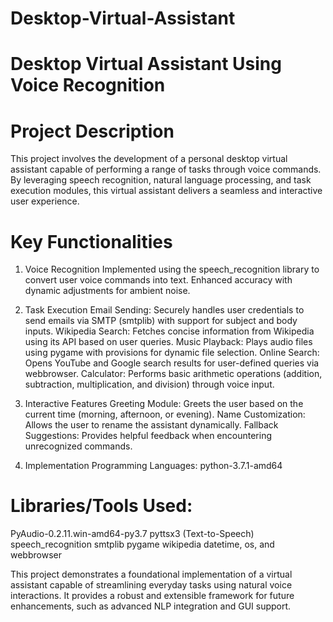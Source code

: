# Desktop-Virtual-Assistant
# Desktop Virtual Assistant Using Voice Recognition


# Project Description
This project involves the development of a personal desktop virtual assistant capable of performing a range of tasks through voice commands.
By leveraging speech recognition, natural language processing, and task execution modules, this virtual assistant delivers a seamless and interactive user experience.

# Key Functionalities

1. Voice Recognition
Implemented using the speech_recognition library to convert user voice commands into text.
Enhanced accuracy with dynamic adjustments for ambient noise.

2. Task Execution
Email Sending: Securely handles user credentials to send emails via SMTP (smtplib) with support for subject and body inputs.
Wikipedia Search: Fetches concise information from Wikipedia using its API based on user queries.
Music Playback: Plays audio files using pygame with provisions for dynamic file selection.
Online Search: Opens YouTube and Google search results for user-defined queries via webbrowser.
Calculator: Performs basic arithmetic operations (addition, subtraction, multiplication, and division) through voice input.

3. Interactive Features
Greeting Module: Greets the user based on the current time (morning, afternoon, or evening).
Name Customization: Allows the user to rename the assistant dynamically.
Fallback Suggestions: Provides helpful feedback when encountering unrecognized commands.

4. Implementation
Programming Languages: python-3.7.1-amd64

# Libraries/Tools Used:
PyAudio-0.2.11.win-amd64-py3.7
pyttsx3 (Text-to-Speech)
speech_recognition
smtplib
pygame
wikipedia
datetime, os, and webbrowser

This project demonstrates a foundational implementation of a virtual assistant capable of streamlining everyday tasks using natural voice interactions. It provides a robust and extensible framework for future enhancements, such as advanced NLP integration and GUI support.
